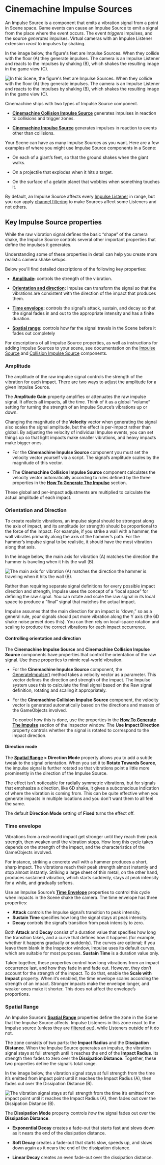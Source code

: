 # Cinemachine Impulse Sources

An Impulse Source is a component that emits a vibration signal from a point in Scene space. Game events can cause an Impulse Source to emit a signal from the place where the event occurs. The event _triggers_ impulses, and the source _generates_ impulses. Virtual cameras with an Impulse Listener extension _react_ to impulses by shaking.

In the image below, the figure's feet are Impulse Sources. When they collide with the floor (A) they generate impulses. The camera is an Impulse Listener and reacts to the impulses by shaking (B), which shakes the resulting image in the game view (C). 

![In this Scene, the figure's feet are Impulse Sources. When they collide with the floor (A) they generate impulses. The camera is an Impulse Listener and reacts to the impulses by shaking (B), which shakes the resulting image in the game view (C). ](images/ImpulseOverview.png)

Cinemachine ships with two types of Impulse Source component.

- **[Cinemachine Collision Impulse Source](CinemachineCollisionImpulseSource.md)** generates impulses in reaction to collisions and trigger zones.

- **[Cinemachine Impulse Source](CinemachineImpulseSource.md)** generates impulses in reaction to events other than collisions.  

Your Scene can have as many Impulse Sources as you want. Here are a few examples of where you might use Impulse Source components in a Scene:

- On each of a giant’s feet, so that the ground shakes when the giant walks.

- On a projectile that explodes when it hits a target.

- On the surface of a gelatin planet that wobbles when something touches it.

By default, an Impulse Source affects every [Impulse Listener](CinemachineImpulseListener.md) in range, but you can apply [channel filtering](CinemachineImpulseFiltering.md#ChannelFiltering) to make Sources affect some Listeners and not others. 

## Key Impulse Source properties

While the raw vibration signal defines the basic “shape” of the camera shake, the Impulse Source controls several other important properties that define the impulses it generates.

Understanding some of these properties in detail can help you create more realistic camera shake setups. 

Below you'll find detailed descriptions of the following key properties:

- **[Amplitude](#Amplitude):** controls the strength of the vibration.

- **[Orientation and direction](#Orientation):** Impulse can transform the signal so that the vibrations are consistent with the direction of the impact that produces them. 

- **[Time envelope](#TimeEnvelope):** controls the signal’s attack, sustain, and decay so that the signal fades in and out to the appropriate intensity and has a finite duration.

- **[Spatial range](#SpatialRange):** controls how far the signal travels in the Scene before it fades out completely

For descriptions of all Impulse Source properties, as well as instructions for adding Impulse Sources to your scene, see documentation on the [Impulse Source](CinemachineImpulseSource.md) and [Collision Impulse Source](CinemachineCollisionImpulseSource.md) components.

<a name="Amplitude"></a>
### Amplitude

The amplitude of the raw impulse signal controls the strength of the vibration for each impact. There are two ways to adjust the amplitude for a given Impulse Source.

The **Amplitude Gain** property amplifies or attenuates the raw impulse signal. It affects all impacts, all the time. Think of it as a global “volume” setting for turning the strength of an Impulse Source’s vibrations up or down.

Changing the magnitude of the **Velocity** vector when generating the signal also scales the signal amplitude, but the effect is per-impact rather than global. By adjusting the velocity of individual Impulse events, you can set things up so that light impacts make smaller vibrations, and heavy impacts make bigger ones. 

- For the **Cinemachine Impulse Source** component you must set the velocity vector yourself via a script.  The signal’s amplitude scales by the magnitude of this vector.

- The **Cinemachine Collision Impulse Source** component calculates the velocity vector automatically according to rules defined by the three properties in the **[How To Generate The Impulse](CinemachineCollisionImpulseSource.md#GenerateImpulse)** section. 

These global and per-impact adjustments are multiplied to calculate the actual amplitude of each impact.


<a name="Orientation"></a>
### Orientation and Direction

To create realistic vibrations, an impulse signal should be strongest along the axis of impact, and its amplitude (or strength) should be proportional to the force of the impact. For example, if you strike a wall with a hammer, the wall vibrates primarily along the axis of the hammer’s path. For the hammer’s impulse signal to be realistic, it should have the most vibration along that axis.

In the image below, the main axis for vibration (A) matches the direction the hammer is traveling when it hits the wall (B).

![The main axis for vibration (A) matches the direction the hammer is traveling when it hits the wall (B).](images/ImpulseHammerStrike.png)

Rather than requiring separate signal definitions for every possible impact direction and strength, Impulse uses the concept of a “local space” for defining the raw signal. You can rotate and scale the raw signal in its local space to produce a “final” signal that matches the actual impact.

Impulse assumes that the main direction for an impact is “down,” so as a general rule, your signals should put more vibration along the Y axis (the 6D shake noise preset does this). You can then rely on local-space rotation and scaling to produce the correct vibrations for each impact occurrence.

#### Controlling orientation and direction

The **Cinemachine Impulse Source** and **Cinemachine Collision Impulse Source** components have properties that control the orientation of the raw signal. Use these properties to mimic real-world vibration.

- For the **Cinemachine Impulse Source** component, the [GenerateImpulse()](../api/Cinemachine.CinemachineImpulseSource.md#Cinemachine_CinemachineImpulseSource_GenerateImpulse_) method takes a velocity vector as a parameter.  This vector defines the direction and strength of the impact.  The Impulse system uses this to calculate the final signal based on the Raw signal definition, rotating and scaling it appropriately.

- For the **Cinemachine Collision Impulse Source** component, the velocity vector is generated automatically based on the directions and masses of the GameObjects involved.

  To control how this is done, use the properties in the **[How To Generate The Impulse](CinemachineCollisionImpulseSource.md#GenerateImpulse)** section of the Inspector window. The **Use Impact Direction** property controls whether the signal is rotated to correspond to the impact direction.

#### Direction mode

The **[Spatial Range](CinemachineImpulseSource.md#SpatialRange) >  Direction Mode** property allows you to add a subtle tweak to the signal orientation. When you set it to **Rotate Towards Source**, the impulse signal is further rotated so that vibrations point a little more prominently in the direction of the Impulse Source.

The effect isn’t noticeable for radially symmetric vibrations, but for signals that emphasize a direction, like 6D shake, it gives a subconscious indication of where the vibration is coming from. This can be quite effective when you generate impacts in multiple locations and you don't want them to all feel the same.

The default **Direction Mode** setting of **Fixed** turns the effect off.


<a name="TimeEnvelope"></a>
### Time envelope

Vibrations from a real-world impact get stronger until they reach their peak strength, then weaken until the vibration stops. How long this cycle takes depends on the strength of the impact, and the characteristics of the GameObjects involved.

For instance, striking a concrete wall with a hammer produces a short, sharp impact. The vibrations reach their peak strength almost instantly and stop almost instantly. Striking a large sheet of thin metal, on the other hand, produces sustained vibration, which starts suddenly, stays at peak intensity for a while, and gradually softens. 

Use an Impulse Source’s **[Time Envelope](CinemachineImpulseSource.md#TimeEnvelope)** properties to control this cycle when impacts in the Scene shake the camera. The time envelope has three properties:

- **Attack** controls the Impulse signal’s transition to peak intensity.
- **Sustain Time** specifies how long the signal stays at peak intensity.
- **Decay** controls the signal’s transition from peak intensity to zero.

Both **Attack** and **Decay** consist of a duration value that specifies how long the transition takes, and a curve that defines how it happens (for example, whether it happens gradually or suddenly). The curves are optional; if you leave them blank in the Inspector window, Impulse uses its default curves, which are suitable for most purposes. **Sustain Time** is a duration value only.

Taken together, these properties control how long vibrations from an impact occurrence last, and how they fade in and fade out. However, they don’t account for the strength of the impact. To do that, enable the **Scale with Impact** property. When it’s enabled, the time envelope scales according the strength of an impact. Stronger impacts make the envelope longer, and weaker ones make it shorter. This does not affect the envelope’s proportions.

<a name="SpatialRange"></a>
### Spatial Range

An Impulse Source’s **[Spatial Range](CinemachineImpulseSource.md#SpatialRange)** properties define the zone in the Scene that the Impulse Source affects. Impulse Listeners in this zone react to the Impulse source (unless they are [filtered out](CinemachineImpulseFiltering.md)), while Listeners outside of it do not.

The zone consists of two parts: the **Impact Radius** and the **Dissipation Distance**. When the Impulse Source generates an impulse, the vibration signal stays at full strength until it reaches the end of the **Impact Radius**. Its strength then fades to zero over the **Dissipation Distance**. Together, these two properties define the signal’s total range.

In the image below, the vibration signal stays at full strength from the time it’s emitted from impact point until it reaches the Impact Radius (A), then fades out over the Dissipation Distance (B).

![The vibration signal stays at full strength from the time it’s emitted from impact point until it reaches the Impact Radius (A), then fades out over the Dissipation Distance (B).](images/ImpulseSpatialRange.png)

The **Dissipation Mode**  property controls _how_ the signal fades out over the **Dissipation Distance**. 

* **Exponential Decay** creates a fade-out that starts fast and slows down as it nears the end of the dissipation distance.

* **Soft Decay** creates a fade-out that starts slow, speeds up, and slows down again as it nears the end of the dissipation distance.

* **Linear Decay** creates an even fade-out over the dissipation distance.